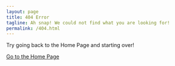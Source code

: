 ```yaml
---
layout: page
title: 404 Error
tagline: Ah snap! We could not find what you are looking for!
permalink: /404.html
---
```


Try going back to the Home Page and starting over!

[Go to the Home Page](./)
